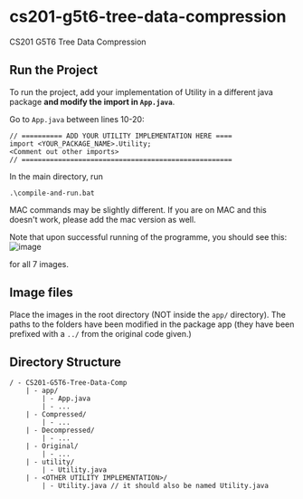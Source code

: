 # cs201-g5t6-tree-data-compression
CS201 G5T6 Tree Data Compression

## Run the Project
To run the project, add your implementation of Utility in a different java package **and modify the import in `App.java`**. 

Go to `App.java` between lines 10-20:
```
// ========== ADD YOUR UTILITY IMPLEMENTATION HERE ====
import <YOUR_PACKAGE_NAME>.Utility;
<Comment out other imports>
// ====================================================
```

In the main directory, run 
```
.\compile-and-run.bat
```
MAC commands may be slightly different. If you are on MAC and this doesn't work, please add the mac version as well.

Note that upon successful running of the programme, you should see this:
![image](https://github.com/JET2001/cs201-g5t6-tree-data-compression/assets/91585955/fd0e5a6e-352b-468f-92bb-87da43ec22a9)

for all 7 images.

## Image files
Place the images in the root directory (NOT inside the `app/` directory). The paths to the folders have been modified in the package app (they have been prefixed with a `../` from the original code given.)

## Directory Structure
```
/ - CS201-G5T6-Tree-Data-Comp
    | - app/
        | - App.java
        | - ...
    | - Compressed/
        | - ...
    | - Decompressed/
        | - ...
    | - Original/
        | - ...
    | - utility/
        | - Utility.java
    | - <OTHER UTILITY IMPLEMENTATION>/
        | - Utility.java // it should also be named Utility.java
```
